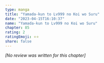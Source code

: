 ```yaml
---
type: manga
title: "Yamada-kun to Lv999 no Koi wo Suru"
date: "2023-04-15T16:10:37"
name: "Yamada-kun to Lv999 no Koi wo Suru"
chapter: 85
rating: 2
ratingEmoji: ⭐️⭐️
share: false
---
```


_[No review was written for this chapter]_
